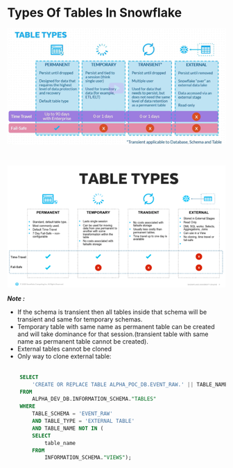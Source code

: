 # Types Of Tables In Snowflake

![table_types.png](img/table_types.png)

<br>

![img_30.png](img/img_30.png)

_**Note :**_

- If the schema is transient then all tables inside that schema will be transient and same for temporary schemas.
- Temporary table with same name as permanent table can be created and will take dominance for that session.(transient table with same name as permanent table cannot be created).
- External tables cannot be cloned
- Only way to clone external table: 
  
```sql

    SELECT
        'CREATE OR REPLACE TABLE ALPHA_POC_DB.EVENT_RAW.' || TABLE_NAME || ' AS SELECT * FROM ALPHA_DEV_DB.EVENT_RAW.'||TABLE_NAME||';' AS stmt
    FROM
        ALPHA_DEV_DB.INFORMATION_SCHEMA."TABLES"
    WHERE
        TABLE_SCHEMA = 'EVENT_RAW'
        AND TABLE_TYPE = 'EXTERNAL TABLE'
        AND TABLE_NAME NOT IN (
        SELECT
            table_name
        FROM
            INFORMATION_SCHEMA."VIEWS");    
        
```
